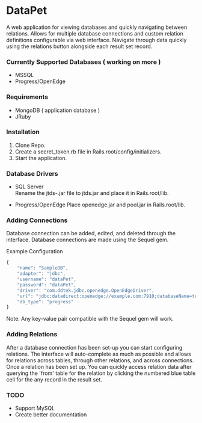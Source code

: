 # DataPet

A web application for viewing databases and quickly navigating between relations.  Allows for multiple database connections and custom relation definitions configurable via web interface.  Navigate through data quickly using the relations button alongside each result set record.

### Currently Supported Databases ( working on more )

  * MSSQL
  * Progress/OpenEdge

### Requirements

  * MongoDB ( application database )
  * JRuby

### Installation

1. Clone Repo.
2. Create a secret_token.rb file in Rails.root/config/initializers.
3. Start the application.

### Database Drivers

  * SQL Server  
    Rename the jtds-<version>.jar file to jtds.jar and place it in Rails.root/lib.

  * Progress/OpenEdge 
    Place openedge.jar and pool.jar in Rails.root/lib.

### Adding Connections

Database connection can be added, edited, and deleted through the interface.  Database connections are made using the Sequel gem.

Example Configuration
```javascript
{
	"name": "SampleDB",
	"adapter": "jdbc",
	"username": "dataPet",
	"password": "dataPet",
	"driver": "com.ddtek.jdbc.openedge.OpenEdgeDriver",
	"url": "jdbc:datadirect:openedge://example.com:7910;databaseName=test",
	"db_type": "progress"
}
```

Note: Any key-value pair compatible with the Sequel gem will work.

### Adding Relations

After a database connection has been set-up you can start configuring relations.  The interface will auto-complete as much as possible and allows for relations across tables, through other relations, and across connections.  Once a relation has been set up. You can quickly access relation data after querying the 'from' table for the relation by clicking the numbered blue table cell for the any record in the result set.

### TODO

  * Support MySQL
  * Create better documentation
